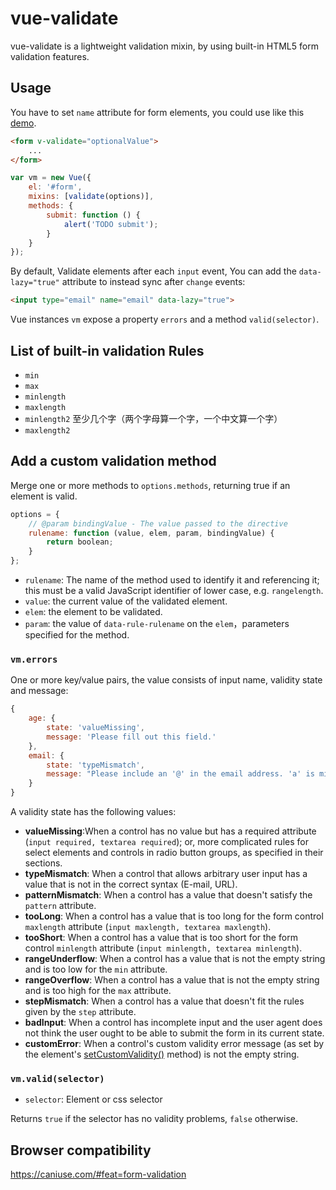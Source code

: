 # vue-validate

vue-validate is a lightweight validation mixin, by using built-in HTML5 form validation features.

## Usage

You have to set `name` attribute for form elements, you could use like this [demo](https://holyzfy.github.io/vue-validate/demo.html).


```html
<form v-validate="optionalValue">
    ...
</form>
```

```js
var vm = new Vue({
    el: '#form',
    mixins: [validate(options)],
    methods: {
        submit: function () {
            alert('TODO submit');
        }
    }
});
```

By default, Validate elements after each `input` event, You can add the `data-lazy="true"` attribute to instead sync after `change` events:

```html
<input type="email" name="email" data-lazy="true">
```

Vue instances `vm` expose a property `errors` and a method `valid(selector)`.

## List of built-in validation Rules

- `min`
- `max`
- `minlength`
- `maxlength`
- `minlength2` 至少几个字（两个字母算一个字，一个中文算一个字）
- `maxlength2`

## Add a custom validation method

Merge one or more methods to `options.methods`, returning true if an element is valid.

```js
options = {
    // @param bindingValue - The value passed to the directive
    rulename: function (value, elem, param, bindingValue) {
        return boolean;
    }
};
```

- `rulename`: The name of the method used to identify it and referencing it; this must be a valid JavaScript identifier of lower case, e.g. `rangelength`.
- `value`: the current value of the validated element.
- `elem`: the element to be validated.
- `param`: the value of `data-rule-rulename` on the `elem`，parameters specified for the method.

### `vm.errors`

One or more key/value pairs, the value consists of input name, validity state and message:

```js
{
    age: {
        state: 'valueMissing',
        message: 'Please fill out this field.'
    },
    email: {
        state: 'typeMismatch',
        message: "Please include an '@' in the email address. 'a' is missing an '@'."
    }
}
```

A validity state has the following values:

- **valueMissing**:When a control has no value but has a required attribute (`input required, textarea required`); or, more complicated rules for select elements and controls in radio button groups, as specified in their sections.
- **typeMismatch**: When a control that allows arbitrary user input has a value that is not in the correct syntax (E-mail, URL).
- **patternMismatch**: When a control has a value that doesn't satisfy the `pattern` attribute.
- **tooLong**: When a control has a value that is too long for the form control `maxlength` attribute (`input maxlength, textarea maxlength`).
- **tooShort**: When a control has a value that is too short for the form control `minlength` attribute (`input minlength, textarea minlength`).
- **rangeUnderflow**: When a control has a value that is not the empty string and is too low for the `min` attribute.
- **rangeOverflow**: When a control has a value that is not the empty string and is too high for the `max` attribute.
- **stepMismatch**: When a control has a value that doesn't fit the rules given by the `step` attribute.
- **badInput**: When a control has incomplete input and the user agent does not think the user ought to be able to submit the form in its current state.
- **customError**: When a control's custom validity error message (as set by the element's [setCustomValidity()](https://html.spec.whatwg.org/multipage/form-control-infrastructure.html#dom-cva-setcustomvalidity) method) is not the empty string.

### `vm.valid(selector)`

- `selector`: Element or css selector

Returns `true` if the selector has no validity problems, `false` otherwise.

## Browser compatibility

https://caniuse.com/#feat=form-validation